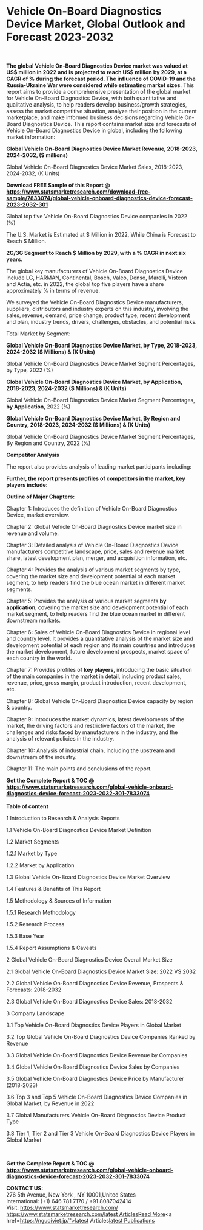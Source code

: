 <h1>Vehicle On-Board Diagnostics Device Market, Global Outlook and Forecast 2023-2032</h1><br/><p><strong>The global Vehicle On-Board Diagnostics Device market was valued at US$ million in 2022 and is projected to reach US$ million by 2029, at a <strong>CAGR</strong> of % during the forecast period. The influence of COVID-19 and the Russia-Ukraine War were considered while estimating market sizes</strong>. This report aims to provide a comprehensive presentation of the global market for Vehicle On-Board Diagnostics Device, with both quantitative and qualitative analysis, to help readers develop business/growth strategies, assess the market competitive situation, analyze their position in the current marketplace, and make informed business decisions regarding Vehicle On-Board Diagnostics Device. This report contains market size and forecasts of Vehicle On-Board Diagnostics Device in global, including the following market information:</p><p><strong>Global Vehicle On-Board Diagnostics Device Market Revenue, 2018-2023, 2024-2032, ($ millions)</strong></p><p>Global Vehicle On-Board Diagnostics Device Market Sales, 2018-2023, 2024-2032, (K Units)</p><p><strong>Download FREE Sample of this Report @ <a href="https://www.statsmarketresearch.com/download-free-sample/7833074/global-vehicle-onboard-diagnostics-device-forecast-2023-2032-301">https://www.statsmarketresearch.com/download-free-sample/7833074/global-vehicle-onboard-diagnostics-device-forecast-2023-2032-301</a></strong></p><p>Global top five Vehicle On-Board Diagnostics Device companies in 2022 (%)</p><p>The U.S. Market is Estimated at $ Million in 2022, While China is Forecast to Reach $ Million.</p><p><strong>2G/3G Segment to Reach $ Million by 2029, with a % <strong>CAGR</strong> in next six years.</strong></p><p>The global key manufacturers of Vehicle On-Board Diagnostics Device include LG, HARMAN, Continental, Bosch, Valeo, Denso, Marelli, Visteon and Actia, etc. in 2022, the global top five players have a share approximately % in terms of revenue.</p><p>We surveyed the Vehicle On-Board Diagnostics Device manufacturers, suppliers, distributors and industry experts on this industry, involving the sales, revenue, demand, price change, product type, recent development and plan, industry trends, drivers, challenges, obstacles, and potential risks.</p><p>Total Market by Segment:</p><p><strong>Global Vehicle On-Board Diagnostics Device Market, by Type, 2018-2023, 2024-2032 ($ Millions) & (K Units)</strong></p><p>Global Vehicle On-Board Diagnostics Device Market Segment Percentages, by Type, 2022 (%)</p><p><strong>Global Vehicle On-Board Diagnostics Device Market, <strong>by Application</strong>, 2018-2023, 2024-2032 ($ Millions) & (K Units)</strong></p><p>Global Vehicle On-Board Diagnostics Device Market Segment Percentages, <strong>by Application</strong>, 2022 (%)</p><p><strong>Global Vehicle On-Board Diagnostics Device Market, By Region and Country, 2018-2023, 2024-2032 ($ Millions) & (K Units)</strong></p><p>Global Vehicle On-Board Diagnostics Device Market Segment Percentages, By Region and Country, 2022 (%)</p><p><strong>Competitor Analysis</strong></p><p>The report also provides analysis of leading market participants including:</p><p><strong>Further, the report presents profiles of competitors in the market, <strong>key players</strong> include:</strong></p><p><strong>Outline of Major Chapters:</strong></p><p>Chapter 1: Introduces the definition of Vehicle On-Board Diagnostics Device, market overview.</p><p>Chapter 2: Global Vehicle On-Board Diagnostics Device market size in revenue and volume.</p><p>Chapter 3: Detailed analysis of Vehicle On-Board Diagnostics Device manufacturers competitive landscape, price, sales and revenue market share, latest development plan, merger, and acquisition information, etc.</p><p>Chapter 4: Provides the analysis of various market segments by type, covering the market size and development potential of each market segment, to help readers find the blue ocean market in different market segments.</p><p>Chapter 5: Provides the analysis of various market segments <strong>by application</strong>, covering the market size and development potential of each market segment, to help readers find the blue ocean market in different downstream markets.</p><p>Chapter 6: Sales of Vehicle On-Board Diagnostics Device in regional level and country level. It provides a quantitative analysis of the market size and development potential of each region and its main countries and introduces the market development, future development prospects, market space of each country in the world.</p><p>Chapter 7: Provides profiles of <strong>key players</strong>, introducing the basic situation of the main companies in the market in detail, including product sales, revenue, price, gross margin, product introduction, recent development, etc.</p><p>Chapter 8: Global Vehicle On-Board Diagnostics Device capacity by region & country.</p><p>Chapter 9: Introduces the market dynamics, latest developments of the market, the driving factors and restrictive factors of the market, the challenges and risks faced by manufacturers in the industry, and the analysis of relevant policies in the industry.</p><p>Chapter 10: Analysis of industrial chain, including the upstream and downstream of the industry.</p><p>Chapter 11: The main points and conclusions of the report.</p><div><b>Get the Complete Report & TOC @ <a href="https://www.statsmarketresearch.com/global-vehicle-onboard-diagnostics-device-forecast-2023-2032-301-7833074">https://www.statsmarketresearch.com/global-vehicle-onboard-diagnostics-device-forecast-2023-2032-301-7833074</a></b></div><br><b>Table of content</b><p>1 Introduction to Research & Analysis Reports<br />
 
  1.1 Vehicle On-Board Diagnostics Device Market Definition<br />
 
  1.2 Market Segments<br />
 
  1.2.1 Market by Type<br />
 
  1.2.2 Market by Application<br />
 
  1.3 Global Vehicle On-Board Diagnostics Device Market Overview<br />
 
  1.4 Features & Benefits of This Report<br />
 
  1.5 Methodology & Sources of Information<br />
 
  1.5.1 Research Methodology<br />
 
  1.5.2 Research Process<br />
 
  1.5.3 Base Year<br />
 
  1.5.4 Report Assumptions & Caveats<br />
 
 2 Global Vehicle On-Board Diagnostics Device Overall Market Size<br />
 
  2.1 Global Vehicle On-Board Diagnostics Device Market Size: 2022 VS 2032<br />
 
  2.2 Global Vehicle On-Board Diagnostics Device Revenue, Prospects & Forecasts: 2018-2032<br />
 
  2.3 Global Vehicle On-Board Diagnostics Device Sales: 2018-2032<br />
 
 3 Company Landscape<br />
 
  3.1 Top Vehicle On-Board Diagnostics Device Players in Global Market<br />
 
  3.2 Top Global Vehicle On-Board Diagnostics Device Companies Ranked by Revenue<br />
 
  3.3 Global Vehicle On-Board Diagnostics Device Revenue by Companies<br />
 
  3.4 Global Vehicle On-Board Diagnostics Device Sales by Companies<br />
 
  3.5 Global Vehicle On-Board Diagnostics Device Price by Manufacturer (2018-2023)<br />
 
  3.6 Top 3 and Top 5 Vehicle On-Board Diagnostics Device Companies in Global Market, by Revenue in 2022<br />
 
  3.7 Global Manufacturers Vehicle On-Board Diagnostics Device Product Type<br />
 
  3.8 Tier 1, Tier 2 and Tier 3 Vehicle On-Board Diagnostics Device Players in Global Market<br />
 
  <br><div><b>Get the Complete Report & TOC @ <a href="https://www.statsmarketresearch.com/global-vehicle-onboard-diagnostics-device-forecast-2023-2032-301-7833074">https://www.statsmarketresearch.com/global-vehicle-onboard-diagnostics-device-forecast-2023-2032-301-7833074</a></b></div></p> <b>CONTACT US:</b><br>276 5th Avenue, New York , NY 10001,United States<br>International: (+1) 646 781 7170 / +91 8087042414<br>Visit: <a href="https://www.statsmarketresearch.com/">https://www.statsmarketresearch.com/</a><br><a href="https://gyeongbokgung.com">https://www.statsmarketresearch.com/</a><a href="https://hallyeomaritime.com">latest Articles</a><a href="https://jingwansa.com">Read More</a><a href=https://nguoiviet.jp/">latest Articles</a><a href="https://www.intelmarketresearch.com/">latest Publications</a>